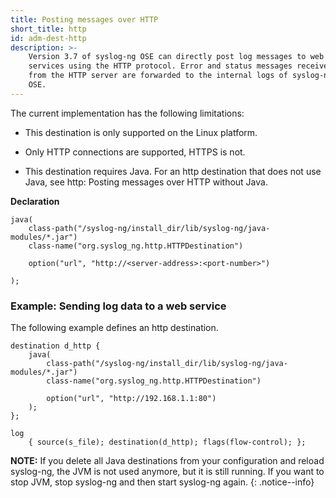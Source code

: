 ```yaml
---
title: Posting messages over HTTP
short_title: http
id: adm-dest-http
description: >-
    Version 3.7 of syslog-ng OSE can directly post log messages to web
    services using the HTTP protocol. Error and status messages received
    from the HTTP server are forwarded to the internal logs of syslog-ng
    OSE. 
---
```


The current implementation has the following limitations:

- This destination is only supported on the Linux platform.

- Only HTTP connections are supported, HTTPS is not.

- This destination requires Java. For an http destination that does
    not use Java, see http: Posting messages over HTTP without
    Java.

**Declaration**

```config
java(
    class-path("/syslog-ng/install_dir/lib/syslog-ng/java-modules/*.jar")
    class-name("org.syslog_ng.http.HTTPDestination")

    option("url", "http://<server-address>:<port-number>")

);
```

### Example: Sending log data to a web service

The following example defines an http destination.

```config
destination d_http {
    java(
        class-path("/syslog-ng/install_dir/lib/syslog-ng/java-modules/*.jar")
        class-name("org.syslog_ng.http.HTTPDestination")

        option("url", "http://192.168.1.1:80")
    );
};

log
    { source(s_file); destination(d_http); flags(flow-control); };
```

**NOTE:** If you delete all Java destinations from your configuration and
reload syslog-ng, the JVM is not used anymore, but it is still running.
If you want to stop JVM, stop syslog-ng and then start syslog-ng again.
{: .notice--info}
